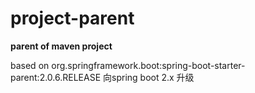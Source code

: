 # project-parent
**parent of maven project**    

based on org.springframework.boot:spring-boot-starter-parent:2.0.6.RELEASE
向spring boot 2.x 升级
